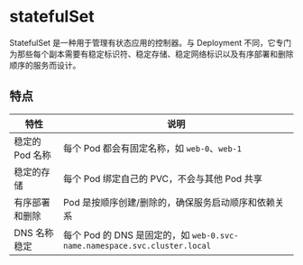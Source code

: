 # statefulSet

StatefulSet 是一种用于管理有状态应用的控制器。与 Deployment 不同，它专门为那些每个副本需要有稳定标识符、稳定存储、稳定网络标识以及有序部署和删除顺序的服务而设计。

## 特点

| 特性         | 说明                                                               |
| ---------- | ---------------------------------------------------------------- |
| 稳定的 Pod 名称 | 每个 Pod 都会有固定名称，如 `web-0`、`web-1`                                 |
| 稳定的存储      | 每个 Pod 绑定自己的 PVC，不会与其他 Pod 共享                                    |
| 有序部署和删除    | Pod 是按顺序创建/删除的，确保服务启动顺序和依赖关系                                     |
| DNS 名称稳定   | 每个 Pod 的 DNS 是固定的，如 `web-0.svc-name.namespace.svc.cluster.local` |
